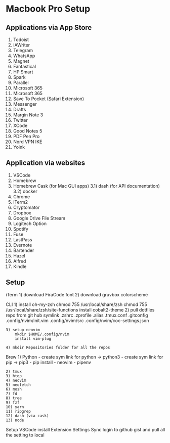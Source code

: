 # Macbook Pro Setup

## Applications via App Store
  1)  Todoist
  2)  iAWriter
  3)  Telegram
  4)  WhatsApp
  5)  Magnet
  6)  Fantastical
  7)  HP Smart
  8)  Spark
  9)  Parallel
  10) Microsoft 365
  11) Microsoft 365
  12) Save To Pocket (Safari Extension)
  13) Messenger
  14) Drafts
  15) Margin Note 3
  16) Twitter
  17) XCode
  18) Good Notes 5
  19) PDF Pen Pro
  20) Nord VPN IKE
  21) Yoink


## Application via websites
  1)  VSCode
  2)  Homebrew
  3)  Homebrew Cask (for Mac GUI apps)
       3.1)  dash (for API documentation)
       3.2)  docker
  4)  Chrome
  5)  iTerm2
  6)  Cryptomator
  8)  Dropbox
  9)  Google Drive File Stream
  10) Logitech Option
  11) Spotify
  12) Fuse
  13) LastPass
  14) Evernote
  15) Bartender
  16) Hazel
  17) Alfred
  18) Kindle

## Setup

  iTerm
    1) download FiraCode font
    2) download gruvbox colorscheme

  CLI
    1) install oh-my-zsh
        chmod 755 /usr/local/share/zsh
        chmod 755 /usr/local/share/zsh/site-functions
        install cobalt2-theme
    2) pull dotfiles repo from git hub
        symlink 
          .zshrc
          .zprofile
          .alias
          .tmux.conf
          .gitconfig
          .config/nvim/init.vim
          .config/nvim/src
          .config/nvim/coc-settings.json

    3) setup neovim
        mkdir $HOME/.config/nvim
        install vim-plug

    4) mkdir Repositories folder for all the repos

  Brew
    1) Python
        - create sym link for python -> python3
        - create sym link for pip -> pip3
        - pip install
          - neovim
          - pipenv

    2) tmux
    3) htop
    4) neovim
    5) neofetch
    6) mosh
    7) fd
    8) tree
    9) fzf
    10) yarn
    11) ripgrep
    12) dash (via cask)
    13) node

  Setup VSCode
    install Extension
      Settings Sync
        login to github gist and pull all the setting to local

